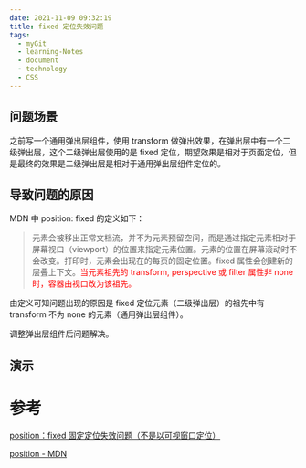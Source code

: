 ```yaml
---
date: 2021-11-09 09:32:19
title: fixed 定位失效问题
tags:
  - myGit
  - learning-Notes
  - document
  - technology
  - CSS
---
```


## 问题场景

之前写一个通用弹出层组件，使用 transform 做弹出效果，在弹出层中有一个二级弹出层，这个二级弹出层使用的是 fixed 定位，期望效果是相对于页面定位，但是最终的效果是二级弹出层是相对于通用弹出层组件定位的。

## 导致问题的原因

MDN 中 position: fixed 的定义如下：

> 元素会被移出正常文档流，并不为元素预留空间，而是通过指定元素相对于屏幕视口（viewport）的位置来指定元素位置。元素的位置在屏幕滚动时不会改变。打印时，元素会出现在的每页的固定位置。fixed 属性会创建新的层叠上下文。<font color="red">当元素祖先的 transform, perspective 或 filter 属性非 none 时，容器由视口改为该祖先。</font>

由定义可知问题出现的原因是 fixed 定位元素（二级弹出层）的祖先中有 transform 不为 none 的元素（通用弹出层组件）。

调整弹出层组件后问题解决。

## 演示

<page-example-fixed-invalid></page-example-fixed-invalid>

# 参考

[position：fixed 固定定位失效问题（不是以可视窗口定位）](https://blog.csdn.net/weixin_40594645/article/details/117172746)

[position - MDN](https://developer.mozilla.org/zh-CN/docs/Web/CSS/position)
